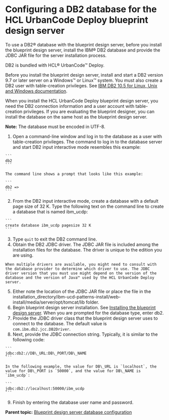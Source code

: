 # Configuring a DB2 database for the HCL UrbanCode Deploy blueprint design server

To use a DB2® database with the blueprint design server, before you install the blueprint design server, install the IBM® DB2 database and provide the JDBC JAR file for the server installation process.

DB2 is bundled with HCL® UrbanCode™ Deploy.

Before you install the blueprint design server, install and start a DB2 version 9.7 or later server on a Windows™ or Linux™ system. You must also create a DB2 user with table-creation privileges. See [IBM DB2 10.5 for Linux, Unix and Windows documentation](http://www.ibm.com/support/knowledgecenter/SSEPGG_10.5.0/com.ibm.db2.luw.kc.doc/welcome.html).

When you install the HCL UrbanCode Deploy blueprint design server, you need the DB2 connection information and a user account with table-creation privileges. If you are evaluating the blueprint designer, you can install the database on the same host as the blueprint design server.

**Note:** The database must be encoded in UTF-8.

1.   Open a command-line window and log in to the database as a user with table-creation privileges. The command to log in to the database server and start DB2 input interactive mode resembles this example:

    ```
    db2
    ```

    The command line shows a prompt that looks like this example:

    ```
    db2 =>
    ```

2.   From the DB2 input interactive mode, create a database with a default page size of 32 K. Type the following text on the command line to create a database that is named ibm\_ucdp:

    ```
    create database ibm_ucdp pagesize 32 K
    ```

3.   Type `quit` to exit the DB2 command line. 
4.   Obtain the DB2 JDBC driver. The JDBC JAR file is included among the installation files for the database. The driver is unique to the edition you are using.

    When multiple drivers are available, you might need to consult with the database provider to determine which driver to use. The JDBC driver version that you must use might depend on the version of the database and the version of Java™ used by the HCL UrbanCode Deploy server.

5.   Either note the location of the JDBC JAR file or place the file in the installation\_directory/ibm-ucd-patterns-install/web-install/media/server/opt/tomcat/lib folder. 
6.   Begin blueprint design server installation. See [Installing the blueprint design server](install_server_bds.md#). When you are prompted for the database type, enter db2. 
7.   Provide the JDBC driver class that the blueprint design server uses to connect to the database. The default value is `com.ibm.db2.jcc.DB2Driver`.
8.   Next, provide the JDBC connection string. Typically, it is similar to the following code:

    ```
    jdbc:db2://DB\_URL:DB\_PORT/DB\_NAME
    ```

    In the following example, the value for DB\_URL is `localhost`, the value for DB\_PORT is `50000`, and the value for DB\_NAME is `ibm_ucdp`:

    ```
    jdbc:db2://localhost:50000/ibm_ucdp
    ```

9.   Finish by entering the database user name and password. 

**Parent topic:** [Blueprint design server database configuration](../../com.edt.doc/topics/install_database_bds_ov.md)

